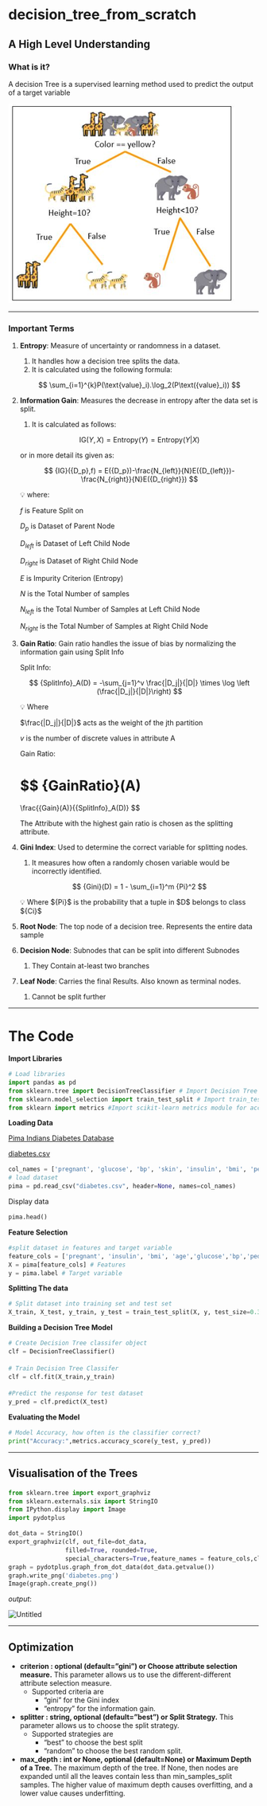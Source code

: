 # decision_tree_from_scratch

## A High Level Understanding

### What is it?

A decision Tree is a supervised learning method used to predict the output of a target variable

![decision-tree.jpg](decision-tree.jpg)

---

### Important Terms

1. **Entropy**: Measure of uncertainty or randomness in a dataset. 
    1. It handles how a decision tree splits the data. 
    2. It is calculated using the following formula:
    
    $$
    \sum_{i=1}^{k}P(\text{value}_i).\log_2(P\text({value}_i))
    $$
    
2. **Information Gain**: Measures the decrease in entropy after the data set is split. 
    1. It is calculated as follows:
    
    $$
    \text{IG}(Y,X)=\text{Entropy}(Y)=\text{Entropy}(Y|X)
    $$
    
    or in more detail its given as:
    
    $$
    {IG}({D_p},f) = E({D_p})-\frac{N_{left}}{N}E({D_{left}})-\frac{N_{right}}{N}E({D_{right}})
    $$
    
    <aside>
    💡 where:
    
    $f$         is Feature Split on
    
    ${D_p}$      is Dataset of Parent Node
    
    ${D_{left}}$  is Dataset of Left Child Node
    
    ${D_{right}}$ is Dataset of Right Child Node
    
    $E$         is Impurity Criterion (Entropy)
    
    $N$         is the Total Number of samples
    
    $N_{left}$    is the Total Number of Samples at Left Child Node
    
    $N_{right}$  is the Total Number of Samples at Right Child Node
    
    </aside>
    
3. **Gain Ratio**: Gain ratio handles the issue of bias by normalizing the information gain using Split Info
    
    Split Info:
    
    $$
    {SplitInfo}_A(D) = -\sum_{j=1}^v \frac{|D_j|}{|D|} \times \log \left (\frac{|D_j|}{|D|}\right)
    $$
    
    <aside>
    💡 Where
    
    $\frac{|D_j|}{|D|}$    acts as the weight of the jth partition
    
    $v$       is the number of discrete values in attribute A
    
    </aside>
    
    Gain Ratio:
    
    $$
    {GainRatio}(A)
    =
    \frac{{Gain}(A)}{{SplitInfo}_A(D)}
    $$
    
    The Attribute with the highest gain ratio is chosen as the splitting attribute.
    
4. **Gini Index**: Used to determine the correct variable for splitting nodes. 
    1. It measures how often a randomly chosen variable would be incorrectly identified. 
    
    $$
    {Gini}(D) = 1 - \sum_{i=1}^m {Pi}^2
    $$
    
    <aside>
    💡 Where
    ${Pi}$ is the probability that a tuple in $D$ belongs to class ${Ci}$
    
    </aside>
    
5. **Root Node**: The top node of a decision tree. Represents the entire data sample
6. **Decision Node**: Subnodes that can be split into different Subnodes
    1. They Contain at-least two branches
7. **Leaf Node**: Carries the final Results. Also known as terminal nodes. 
    1. Cannot be split further

---

# The Code

**Import Libraries**

```python
# Load libraries
import pandas as pd
from sklearn.tree import DecisionTreeClassifier # Import Decision Tree Classifier
from sklearn.model_selection import train_test_split # Import train_test_split function
from sklearn import metrics #Import scikit-learn metrics module for accuracy calculation
```

**Loading Data**

[Pima Indians Diabetes Database](https://www.kaggle.com/datasets/uciml/pima-indians-diabetes-database?resource=download)

[diabetes.csv](https://prod-files-secure.s3.us-west-2.amazonaws.com/b2d0552a-437e-4bb3-8904-b3b588bb0ac2/282e1ff5-1ff5-4bc2-9e44-5d42c47c4444/diabetes.csv)

```python
col_names = ['pregnant', 'glucose', 'bp', 'skin', 'insulin', 'bmi', 'pedigree', 'age', 'label']
# load dataset
pima = pd.read_csv("diabetes.csv", header=None, names=col_names)
```

Display data

```python
pima.head()
```

**Feature Selection**

```python
#split dataset in features and target variable
feature_cols = ['pregnant', 'insulin', 'bmi', 'age','glucose','bp','pedigree']
X = pima[feature_cols] # Features
y = pima.label # Target variable
```

**Splitting The data**

```python
# Split dataset into training set and test set
X_train, X_test, y_train, y_test = train_test_split(X, y, test_size=0.3, random_state=1) # 70% training and 30% test
```

**Building a Decision Tree Model**

```python
# Create Decision Tree classifer object
clf = DecisionTreeClassifier()

# Train Decision Tree Classifer
clf = clf.fit(X_train,y_train)

#Predict the response for test dataset
y_pred = clf.predict(X_test)
```

**Evaluating the Model**

```python
# Model Accuracy, how often is the classifier correct?
print("Accuracy:",metrics.accuracy_score(y_test, y_pred))
```

---

## Visualisation of the Trees

```python
from sklearn.tree import export_graphviz
from sklearn.externals.six import StringIO  
from IPython.display import Image  
import pydotplus
```

```python
dot_data = StringIO()
export_graphviz(clf, out_file=dot_data,  
                filled=True, rounded=True,
                special_characters=True,feature_names = feature_cols,class_names=['0','1'])
graph = pydotplus.graph_from_dot_data(dot_data.getvalue())  
graph.write_png('diabetes.png')
Image(graph.create_png())
```

$output:$

![Untitled](https://prod-files-secure.s3.us-west-2.amazonaws.com/b2d0552a-437e-4bb3-8904-b3b588bb0ac2/d7967c7c-5e65-4128-8509-4de54b6b575d/Untitled.png)

---

## Optimization

- **criterion : optional (default=”gini”) or Choose attribute selection measure.** This parameter allows us to use the different-different attribute selection measure.
    - Supported criteria are
        - “gini” for the Gini index
        - “entropy” for the information gain.
- **splitter : string, optional (default=”best”) or Split Strategy.** This parameter allows us to choose the split strategy.
    - Supported strategies are
        - “best” to choose the best split
        - “random” to choose the best random split.
- **max_depth : int or None, optional (default=None) or Maximum Depth of a Tree.** The maximum depth of the tree. If None, then nodes are expanded until all the leaves contain less than min_samples_split samples. The higher value of maximum depth causes overfitting, and a lower value causes underfitting.